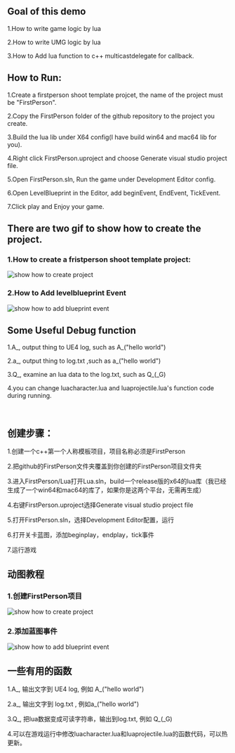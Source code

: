 ## Goal of this demo
1.How to write game logic by lua

2.How to write UMG logic by lua 

3.How to Add lua function to c++ multicastdelegate for callback.


## How to Run:
1.Create a firstperson shoot template projcet, the name of the project must be "FirstPerson".

2.Copy the FirstPerson folder of the github repository to the project you create.

3.Build the lua lib under X64 config(I have build win64 and mac64 lib for you).

4.Right click FirstPerson.uproject and choose Generate visual studio project file.

5.Open FirstPerson.sln, Run the game under Development Editor config.

6.Open LevelBlueprint in the Editor, add beginEvent, EndEvent, TickEvent.

7.Click play and Enjoy your game.




## There are two gif to show how to create the project.

### 1.How to create a fristperson shoot template project:
![show how to create project](https://github.com/asqbtcupid/asqbtcupid.github.com/blob/master/_image/firstperson.gif?raw=true)

### 2.How to Add levelblueprint Event
![show how to add blueprint event](https://github.com/asqbtcupid/asqbtcupid.github.com/blob/master/_image/addbpevent_fp.gif?raw=true)

## Some Useful Debug function

1.A\_, output thing to UE4 log, such as A\_("hello world")

2.a\_, output thing to log.txt ,such as a\_("hello world")

3.Q\_, examine an lua data to the log.txt, such as Q\_(\_G)

4.you can change luacharacter.lua and luaprojectile.lua's function code during running.

​
​
## 创建步骤：
1.创建一个c++第一个人称模板项目，项目名称必须是FirstPerson

2.把github的FirstPerson文件夹覆盖到你创建的FirstPerson项目文件夹

3.进入FirstPerson/Lua打开Lua.sln，build一个release版的x64的lua库（我已经生成了一个win64和mac64的库了，如果你是这两个平台，无需再生成）

4.右键FirstPerson.uproject选择Generate visual studio project file

5.打开FirstPerson.sln，选择Development Editor配置，运行

6.打开关卡蓝图，添加beginplay，endplay，tick事件

7.运行游戏

## 动图教程
### 1.创建FirstPerson项目
![show how to create project](https://github.com/asqbtcupid/asqbtcupid.github.com/blob/master/_image/firstperson.gif?raw=true)
​
### 2.添加蓝图事件
![show how to add blueprint event](https://github.com/asqbtcupid/asqbtcupid.github.com/blob/master/_image/addbpevent_fp.gif?raw=true)

## 一些有用的函数

1.A\_, 输出文字到 UE4 log, 例如 A\_("hello world")

2.a\_, 输出文字到 log.txt , 例如a\_("hello world")

3.Q\_, 把lua数据变成可读字符串，输出到log.txt, 例如 Q\_(\_G)

4.可以在游戏运行中修改luacharacter.lua和luaprojectile.lua的函数代码，可以热更新。
